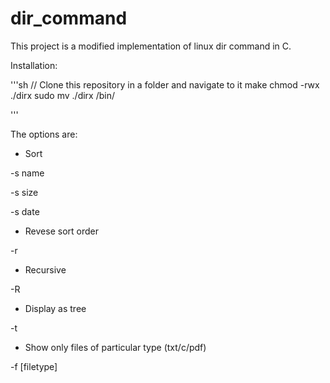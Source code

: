 # dir_command

This project is a modified implementation of linux dir command in C.

Installation:

'''sh
 // Clone this repository in a folder and navigate to it
 make
 chmod -rwx ./dirx
 sudo mv ./dirx /bin/

'''

The options are:

* Sort

-s name

-s size

-s date

* Revese sort order

-r

* Recursive

-R

* Display as tree

-t

* Show only files of particular type (txt/c/pdf)

-f [filetype]

